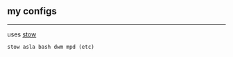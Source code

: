 ## my configs
---

uses [stow](https://www.gnu.org/software/stow/)
```
stow asla bash dwm mpd (etc)
```
